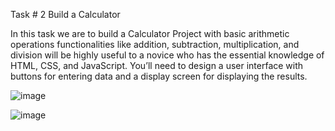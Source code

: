 Task # 2
Build a Calculator 

In this task we are to build a Calculator Project with basic arithmetic operations functionalities like addition, subtraction, multiplication, and division will be highly useful to a novice who has the essential knowledge of HTML, CSS, and JavaScript. You’ll need to design a user interface with buttons for entering data and a display screen for displaying the results.

![image](https://github.com/user-attachments/assets/ffc3ca36-f491-404c-8fec-c799a3bab3df)

![image](https://github.com/user-attachments/assets/bef16273-d8e4-4bd0-80cf-31b182e5c93b)

